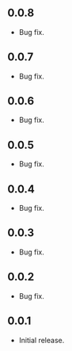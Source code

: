 ## 0.0.8
* Bug fix.

## 0.0.7
* Bug fix.

## 0.0.6
* Bug fix.

## 0.0.5
* Bug fix.

## 0.0.4
* Bug fix.

## 0.0.3
* Bug fix.

## 0.0.2
* Bug fix.

## 0.0.1
* Initial release.
